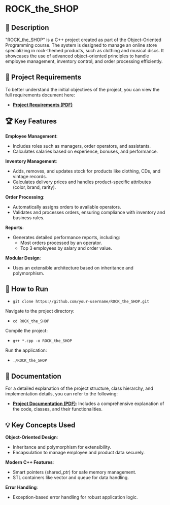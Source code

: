 # ROCK_the_SHOP
## 📖 Description
"ROCK_the_SHOP" is a C++ project created as part of the Object-Oriented Programming course. The system is designed to manage an online store specializing in rock-themed products, such as clothing and musical discs. It showcases the use of advanced object-oriented principles to handle employee management, inventory control, and order processing efficiently.

## 📄 Project Requirements
To better understand the initial objectives of the project, you can view the full requirements document here:  
- **[Project Requirements (PDF)](docs/Proiect_POO_2024_final.pdf)**

## 🏆 Key Features
**Employee Management**:
- Includes roles such as managers, order operators, and assistants.
- Calculates salaries based on experience, bonuses, and performance.

**Inventory Management**:
- Adds, removes, and updates stock for products like clothing, CDs, and vintage records.
- Calculates delivery prices and handles product-specific attributes (color, brand, rarity).

**Order Processing**:
- Automatically assigns orders to available operators.
- Validates and processes orders, ensuring compliance with inventory and business rules.

**Reports**:
- Generates detailed performance reports, including:
  - Most orders processed by an operator.
  - Top 3 employees by salary and order value.

**Modular Design**:
- Uses an extensible architecture based on inheritance and polymorphism.


## 🚀 How to Run
- `git clone https://github.com/your-username/ROCK_the_SHOP.git`

Navigate to the project directory:
- `cd ROCK_the_SHOP`
  
Compile the project:
- `g++ *.cpp -o ROCK_the_SHOP`

Run the application:
- `./ROCK_the_SHOP`

## 📂 Documentation
For a detailed explanation of the project structure, class hierarchy, and implementation details, you can refer to the following:

- **[Project Documentation (PDF)](docs/Documentatie_Petrescu_Nicolae_Adrian_324AA.pdf)**: Includes a comprehensive explanation of the code, classes, and their functionalities.

## 💡 Key Concepts Used
**Object-Oriented Design**:
- Inheritance and polymorphism for extensibility.
- Encapsulation to manage employee and product data securely.
  
**Modern C++ Features**:
- Smart pointers (shared_ptr) for safe memory management.
- STL containers like vector and queue for data handling.
  
**Error Handling**:
- Exception-based error handling for robust application logic.
